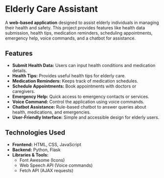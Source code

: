 # Elderly Care Assistant

A **web-based application** designed to assist elderly individuals in managing their health and safety. This project provides features like health data submission, health tips, medication reminders, scheduling appointments, emergency help, voice commands, and a chatbot for assistance.


## Features
- **Submit Health Data:** Users can input health conditions and medication details.
- **Health Tips:** Provides useful health tips for elderly care.
- **Medication Reminders:** Keeps track of medication schedules.
- **Schedule Appointments:** Book appointments with doctors or caregivers.
- **Emergency Help:** Quick access to emergency contacts or services.
- **Voice Command:** Control the application using voice commands.
- **Chatbot Assistance:** Rule-based chatbot to answer queries about health, medications, and emergencies.
- **User-Friendly Interface:** Simple and accessible design for elderly users.


## **Technologies Used**
- **Frontend:** HTML, CSS, JavaScript  
- **Backend:** Python, Flask  
- **Libraries & Tools:**  
  - Font Awesome (Icons)  
  - Web Speech API (Voice commands)  
  - Fetch API (AJAX requests)  
